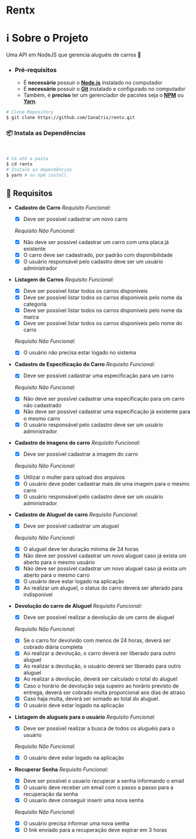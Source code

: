 # Rentx

<h1 name="sobre">ℹ Sobre o Projeto</h1>
Uma API em NodeJS que gerencia aluguéis de carros 🎯

- ### **Pré-requisitos**

  - É **necessário** possuir o **[Node.js](https://nodejs.org/en/)** instalado no computador
  - É **necessário** possuir o **[Git](https://git-scm.com/)** instalado e configurado no computador
  - Também, é **preciso** ter um gerenciador de pacotes seja o **[NPM](https://www.npmjs.com/)** ou **[Yarn](https://yarnpkg.com/)**.

```bash
# Clone Repository
$ git clone https://github.com/IanaCris/rentx.git
```

<h3 name='api'>📦 Instala as Dependências</h3><br>

```bash
# Vá até a pasta
$ cd rentx
# Instale as dependências
$ yarn # ou npm install
```

## 📌 Requisitos

- **Cadastro de Carro**
    *Requisito Funcional:*

    - [x] Deve ser possivel cadastrar um novo carro

    *Requisito Não Funcional:*
    
    - [x] Não deve ser possivel cadastrar um carro com uma placa já existente
    - [x] O carro deve ser cadastrado, por padrão com disponibilidade 
    - [x] O usuário responsável pelo cadastro deve ser um usuário administrador

- **Listagem de Carros**
    *Requisito Funcional:*

    - [x] Deve ser possível listar todos os carros disponíveis
    - [x] Deve ser possível listar todos os carros disponíveis pelo nome da categoria
    - [x] Deve ser possível listar todos os carros disponíveis pelo nome da marca 
    - [x] Deve ser possível listar todos os carros disponíveis pelo nome do carro

    *Requisito Não Funcional:*

    - [x] O usuário não precisa estar logado no sistema

- **Cadastro de Especificação do Carro**
    *Requisito Funcional:*

    - [x] Deve ser possível cadastrar uma especificação para um carro

    *Requisito Não Funcional:*

    - [x] Não deve ser possível cadastrar uma especificação para um carro não cadastrado
    - [x] Não deve ser possível cadastrar uma especificação já existente para o mesmo carro
    - [x] O usuário responsável pelo cadastro deve ser um usuário administrador

- **Cadastro de imagens do carro**
    *Requisito Funcional:*

    - [x] Deve ser possível cadastrar a imagem do carro

    *Requisito Não Funcional:*

    - [x] Utilizar o multer para upload dos arquivos
    - [x] O usuário deve poder cadastrar mais de uma imagem para o mesmo carro
    - [x] O usuário responsável pelo cadastro deve ser um usuário administrador

- **Cadastro de Aluguel de carro**
    *Requisito Funcional:*

    - [x] Deve ser possível cadastrar um aluguel

    *Requisito Não Funcional:*

    - [x] O aluguel deve ter duração mínima de 24 horas
    - [x] Não deve ser possível cadastrar um novo aluguel caso já exista um aberto para o mesmo usuário
    - [x] Não deve ser possível cadastrar um novo aluguel caso já exista um aberto para o mesmo carro
    - [x] O usuário deve estar logado na aplicação
    - [x] Ao realizar um aluguel, o status do carro deverá ser alterado para indisponível

- **Devolução do carro de Aluguel**
    *Requisito Funcional:*

    - [x] Deve ser possível realizar a devolução de um carro de aluguel

    *Requisito Não Funcional:*

    - [x] Se o carro for devolvido com menos de 24 horas, deverá ser cobrado diária completa
    - [x] Ao realizar a devolução, o carro deverá ser liberado para outro aluguel
    - [x] Ao realizar a devolução, o usuário deverá ser liberado para outro aluguel
    - [x] Ao realizar a devolução, deverá ser calculado o total do aluguel
    - [x] Caso o horário de devolução seja supeiro ao horário previsto de entrega, deverá ser cobrado multa proporcional aos dias de atraso
    - [x] Caso haja multa, deverá ser somado ao total do aluguel.
    - [x] O usuário deve estar logado na aplicação

- **Listagem de alugueis para o usuário**
    *Requisito Funcional:*

    - [x] Deve ser possível realizar a busca de todos os aluguéis para o usuário

    *Requisito Não Funcional:*
    
    - [x] O usuário deve estar logado na aplicação

- **Recuperar Senha**
    *Requisito Funcional:*

    - [x] Deve ser possível o usuario recuperar a senha informando o email
    - [x] O usuario deve receber um email com o passo a passo para a recuperação da senha
    - [x] O usuario deve conseguir inserir uma nova senha

    *Requisito Não Funcional:*
    
    - [x] O usuário precisa informar uma nova senha
    - [x] O link enviado para a recuperação deve expirar em 3 horas
